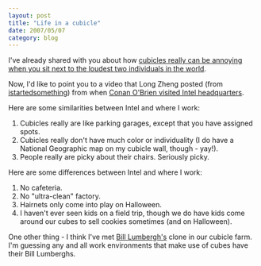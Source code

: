 ```yaml
---
layout: post
title: "Life in a cubicle"
date: 2007/05/07
category: blog
---
```


I've already shared with you about how [cubicles really can be annoying when you sit next to the loudest two individuals in the world](/blog/2006/08/27/noisy-working-conditions/).

Now, I'd like to point you to a video that Long Zheng posted (from [istartedsomething](http://www.istartedsomething.com/)) from when [Conan O'Brien visited Intel headquarters](http://www.istartedsomething.com/20070506/conan-intel-video/).

Here are some similarities between Intel and where I work: 

1. Cubicles really are like parking garages, except that you have assigned spots.
2. Cubicles really don't have much color or individuality (I do have a National Geographic map on my cubicle wall, though - yay!).
3. People really are picky about their chairs. Seriously picky.

Here are some differences between Intel and where I work:

1. No cafeteria.
2. No "ultra-clean" factory.
3. Hairnets only come into play on Halloween.
4. I haven't ever seen kids on a field trip, though we do have kids come around our cubes to sell cookies sometimes (and on Halloween).

One other thing - I think I've met [Bill Lumbergh's](http://www.imdb.com/title/tt0151804/) clone in our cubicle farm. I'm guessing any and all work environments that make use of cubes have their Bill Lumberghs.


